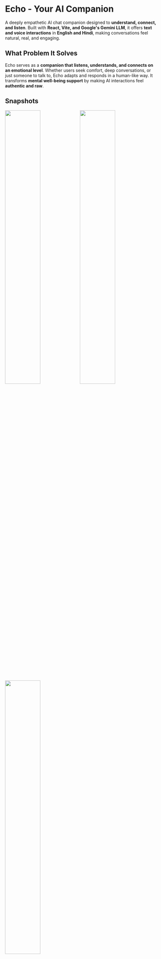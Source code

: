 # Echo - Your AI Companion  

A deeply empathetic AI chat companion designed to **understand, connect, and listen**. Built with **React, Vite, and Google's Gemini LLM**, it offers **text and voice interactions** in **English and Hindi**, making conversations feel natural, real, and engaging.  

## **What Problem It Solves**  

Echo serves as a **companion that listens, understands, and connects on an emotional level**. Whether users seek comfort, deep conversations, or just someone to talk to, Echo adapts and responds in a human-like way. It transforms **mental well-being support** by making AI interactions feel **authentic and raw**.  

## Snapshots
<img src="https://github.com/user-attachments/assets/aff12240-c79d-4ba7-bca6-14fa0646453a" width="48%">
<img src="https://github.com/user-attachments/assets/17fe2014-7a2b-4c04-bfd8-b7ec6b613dd1" width="48%">
<img src="https://github.com/user-attachments/assets/6f55f0e1-2d30-4a47-a43c-8a8e6900cdc9" width="48%">


## **Features**  

- **Natural Conversations** with memory retention  
- **Voice Interaction Support**  
  - Speech-to-text input  
  - Text-to-speech output  
  - Voice gender selection (Male/Female)  
- **Bilingual Support** (English & Hindi)  
- **Minimalist UI with smooth animations**  
- **Responsive & Mobile-Friendly**  

## **Quick Start**  

# Clone the repository
```
git clone https://github.com/yourusername/Echo.git
```
# Install dependencies for both client and server
```
cd Echo
npm install
cd server
npm install
cd ..
```
# Set up environment variables
# Create a .env file in both root and server directories with:
```
GOOGLE_API_KEY=your_gemini_api_key
PORT=3000
VITE_SPEECHIFY_API_KEY=your_speechify_api_key
```
# Start the development server
```
npm run dev
```

## **Built With**  

- **React 18**  
- **Vite 6**  
- **Tailwind CSS**  
- **Framer Motion**  
- **Google Gemini API**  
- **Web Speech API**  

## **Upcoming Features**  

- **Real-time Emotion Detection**  
- **Expanded Multi-Language Support**  
- **Chat History Persistence**  
- **Advanced Voice Customization**  
- **Mobile App Version**  

## **License**  

This project is licensed under the **MIT License**.  

## **Acknowledgments**  

- **Google Gemini API**  
- **Speechify API**  
- **React + Vite Community**  

## **Known Issues**  

- **Voice recognition works best in Chrome/Edge**  
- **Limited Hindi voice output options**  
